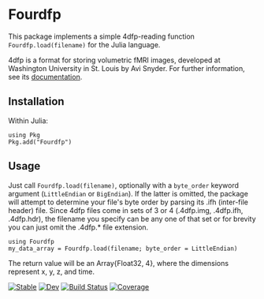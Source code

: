 # Fourdfp

This package implements a simple 4dfp-reading function `Fourdfp.load(filename)` for the Julia language.

4dfp is a format for storing volumetric fMRI images, developed at Washington University in St. Louis by Avi Snyder. For further information, see its [documentation](https://4dfp.readthedocs.io/en/latest/format.html).

## Installation
Within Julia:
```
using Pkg
Pkg.add("Fourdfp")
```

## Usage
Just call `Fourdfp.load(filename)`, optionally with a `byte_order` keyword argument (`LittleEndian` or `BigEndian`). If the latter is omitted, the package will attempt to determine your file's byte order by parsing its .ifh (inter-file header) file. Since 4dfp files come in sets of 3 or 4 (.4dfp.img, .4dfp.ifh, .4dfp.hdr), the filename you specify can be any one of that set or for brevity you can just omit the .4dfp.* file extension.
```
using Fourdfp
my_data_array = Fourdfp.load(filename; byte_order = LittleEndian)
```
The return value will be an Array{Float32, 4}, where the dimensions represent x, y, z, and time.

[![Stable](https://img.shields.io/badge/docs-stable-blue.svg)](https://myersm0.github.io/Fourdfp.jl/stable/)
[![Dev](https://img.shields.io/badge/docs-dev-blue.svg)](https://myersm0.github.io/Fourdfp.jl/dev/)
[![Build Status](https://github.com/myersm0/Cifti.jl/actions/workflows/CI.yml/badge.svg?branch=main)](https://github.com/myersm0/Fourdfp.jl/actions/workflows/CI.yml?query=branch%3Amain)
[![Coverage](https://codecov.io/gh/myersm0/Cifti.jl/branch/main/graph/badge.svg)](https://codecov.io/gh/myersm0/Fourdfp.jl)
